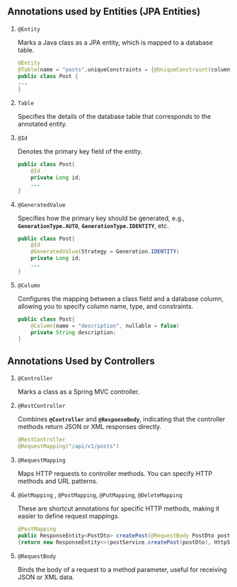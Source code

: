 ## Annotations used by Entities (JPA Entities)

1. `@Entity`
    
    Marks a Java class as a JPA entity, which is mapped to a database table.
    
    ```java
    @Entity
    @Table(name = "posts",uniqueConstraints = {@UniqueConstraint(columnNames = {"title"})})
    public class Post {
    ...
    }
    ```
    
2. `Table`
    
    Specifies the details of the database table that corresponds to the annotated entity.
    
3. `@Id`
    
    Denotes the primary key field of the entity.
    
    ```java
    public class Post{
    	@Id
    	private Long id;
    	...
    }
    ```
    
4. `@GeneratedValue`
    
    Specifies how the primary key should be generated, e.g., **`GenerationType.AUTO`**, **`GenerationType.IDENTITY`**, etc.
    
    ```java
    public class Post{
    	@Id
    	@GeneratedValue(Strategy = Generation.IDENTITY)
    	private Long id;
    	...
    }
    ```
    
5. `@Column`
    
    Configures the mapping between a class field and a database column, allowing you to specify column name, type, and constraints.
    
    ```java
    public class Post{
    	@Column(name = "description", nullable = false)
    	private String description;
    }
    ```
    

## **Annotations Used by Controllers**

1. `@Controller`
    
    Marks a class as a Spring MVC controller.
    
2. `@RestController`
    
    Combines **`@Controller`** and **`@ResponseBody`**, indicating that the controller methods return JSON or XML responses directly.
    
    ```java
    @RestController
    @RequestMapping("/api/v1/posts")
    ```
    
3. `@RequestMapping`
    
    Maps HTTP requests to controller methods. You can specify HTTP methods and URL patterns.
    
4. `@GetMapping` , `@PostMapping`, `@PutMapping`, `@DeleteMapping`
    
    These are shortcut annotations for specific HTTP methods, making it easier to define request mappings.
    
    ```java
    @PostMapping
    public ResponseEntity<PostDto> createPost(@RequestBody PostDto postDto) 
    {return new ResponseEntity<>(postService.createPost(postDto), HttpStatus.CREATED);}
    ```
    
5. `@RequestBody`
    
    Binds the body of a request to a method parameter, useful for receiving JSON or XML data.